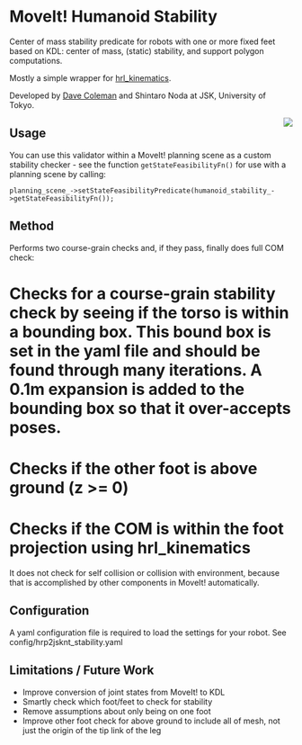 # MoveIt! Humanoid Stability

Center of mass stability predicate for robots with one or more fixed feet based on KDL: center of mass, (static) stability, and support polygon computations.

Mostly a simple wrapper for [hrl_kinematics](https://github.com/ahornung/hrl_kinematics).

Developed by [Dave Coleman](http://dav.ee) and Shintaro Noda at JSK, University of Tokyo.

<img align="right" src="https://raw.github.com/davetcoleman/moveit_humanoid_stability/hydro-devel/resources/screenshot.png" />

## Usage

You can use this validator within a MoveIt! planning scene as a custom stability checker - see the function ``getStateFeasibilityFn()`` for use with a planning scene by calling:
```
planning_scene_->setStateFeasibilityPredicate(humanoid_stability_->getStateFeasibilityFn());
```

## Method

Performs two course-grain checks and, if they pass, finally does full COM check:

 # Checks for a course-grain stability check by seeing if the torso is within a bounding box. This bound box is set in the yaml file and should be found through many iterations. A 0.1m expansion is added to the bounding box so that it over-accepts poses.
 # Checks if the other foot is above ground (z >= 0)
 # Checks if the COM is within the foot projection using hrl_kinematics

It does not check for self collision or collision with environment, because that is accomplished by other components in MoveIt! automatically.

## Configuration

A yaml configuration file is required to load the settings for your robot. See config/hrp2jsknt_stability.yaml

## Limitations / Future Work

 - Improve conversion of joint states from MoveIt! to KDL
 - Smartly check which foot/feet to check for stability
 - Remove assumptions about only being on one foot 
 - Improve other foot check for above ground to include all of mesh, not just the origin of the tip link of the leg